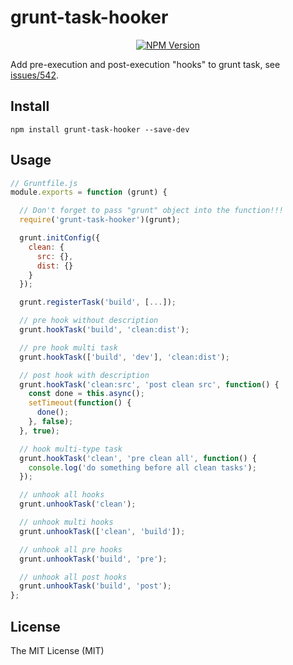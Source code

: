 # grunt-task-hooker

<p align="center">
  <a href="https://www.npmjs.com/package/grunt-task-hooker"><img alt="NPM Version" src="https://img.shields.io/npm/v/grunt-task-hooker.svg?style=flat"/></a>
</p>

Add pre-execution and post-execution "hooks" to grunt task, see [issues/542](https://github.com/gruntjs/grunt/issues/542).

## Install

```
npm install grunt-task-hooker --save-dev
```

## Usage

```js
// Gruntfile.js
module.exports = function (grunt) {

  // Don't forget to pass "grunt" object into the function!!!
  require('grunt-task-hooker')(grunt);

  grunt.initConfig({
    clean: {
      src: {},
      dist: {}
    }
  });

  grunt.registerTask('build', [...]);

  // pre hook without description
  grunt.hookTask('build', 'clean:dist');

  // pre hook multi task
  grunt.hookTask(['build', 'dev'], 'clean:dist');

  // post hook with description
  grunt.hookTask('clean:src', 'post clean src', function() {
    const done = this.async();
    setTimeout(function() {
      done();
    }, false);
  }, true);

  // hook multi-type task
  grunt.hookTask('clean', 'pre clean all', function() {
    console.log('do something before all clean tasks');
  });

  // unhook all hooks
  grunt.unhookTask('clean');

  // unhook multi hooks
  grunt.unhookTask(['clean', 'build']);

  // unhook all pre hooks
  grunt.unhookTask('build', 'pre');

  // unhook all post hooks
  grunt.unhookTask('build', 'post');
};
```

## License

The MIT License (MIT)
